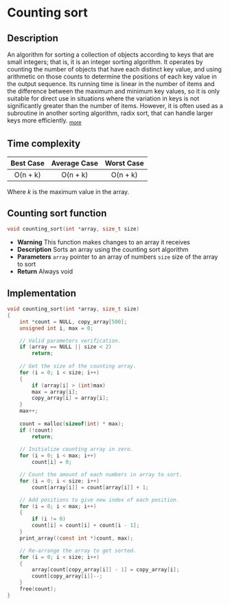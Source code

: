 # Counting sort
## Description
An algorithm for sorting a collection of objects according to keys that are small integers; that is, it is an integer sorting algorithm. It operates by counting the number of objects that have each distinct key value, and using arithmetic on those counts to determine the positions of each key value in the output sequence. Its running time is linear in the number of items and the difference between the maximum and minimum key values, so it is only suitable for direct use in situations where the variation in keys is not significantly greater than the number of items. However, it is often used as a subroutine in another sorting algorithm, radix sort, that can handle larger keys more efficiently. <sub><a  href="https://en.wikipedia.org/wiki/Counting_sort"  target="_blank">more</a></sub> 
## Time complexity
|Best Case|Average Case|Worst Case|
|:--:|:--:|:--:|
|O(n + k)|O(n + k)|O(n + k)|
Where _k_ is the maximum value in the array.
## Counting sort function
```c
void counting_sort(int *array, size_t size)
```
* **Warning**
	This function makes changes to an array it receives
* **Description**
	Sorts an array using the counting sort algorithm
* **Parameters**
	`array` pointer to an array of numbers
	`size` size of the array to sort
* **Return**
	Always void
## Implementation
```c
void counting_sort(int *array, size_t size)
{
	int *count = NULL, copy_array[500];
	unsigned int i, max = 0;

	// Valid parameters verification.
	if (array == NULL || size < 2)
		return;
	
	// Get the size of the counting array.
	for (i = 0; i < size; i++)
	{
		if (array[i] > (int)max)
		max = array[i];
		copy_array[i] = array[i];
	}
	max++;
	
	count = malloc(sizeof(int) * max);
	if (!count)
		return;
	
	// Initialize counting array in zero.
	for (i = 0; i < max; i++)
		count[i] = 0;

	// Count the amount of each numbers in array to sort.
	for (i = 0; i < size; i++)
		count[array[i]] = count[array[i]] + 1;

	// Add positions to give new index of each position.
	for (i = 0; i < max; i++)
	{
		if (i != 0)
		count[i] = count[i] + count[i - 1];
	}
	print_array((const int *)count, max);

	// Re-arrange the array to get sorted.
	for (i = 0; i < size; i++)
	{
		array[count[copy_array[i]] - 1] = copy_array[i];
		count[copy_array[i]]--;
	}
	free(count);
}
```
